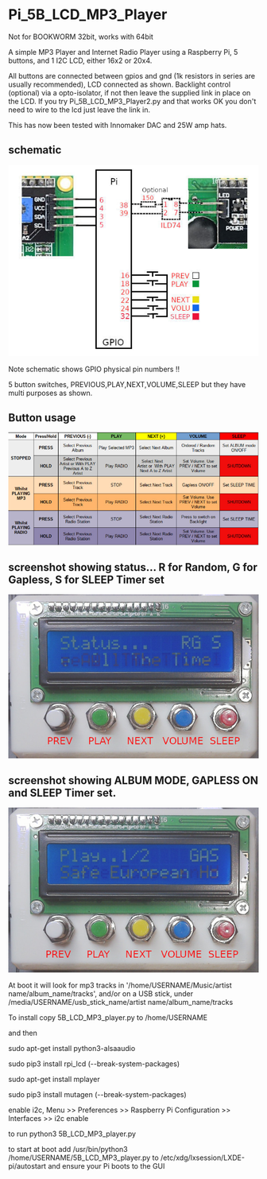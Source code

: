 # Pi_5B_LCD_MP3_Player

Not for BOOKWORM 32bit, works with 64bit

A simple MP3 Player and Internet Radio Player using a Raspberry Pi, 5 buttons, and 1 I2C LCD, either 16x2 or 20x4.

All buttons are connected between gpios and gnd (1k resistors in series are usually recommended), LCD connected as shown. 
Backlight control (optional) via a opto-isolator, if not then leave the supplied link in place on the LCD.
If you try Pi_5B_LCD_MP3_Player2.py and that works OK you don't need to wire to the lcd just leave the link in.

This has now been tested with Innomaker DAC and 25W amp hats.

## schematic

![schematic](schematic.jpg)

Note schematic shows GPIO physical pin numbers !!

5 button switches, PREVIOUS,PLAY,NEXT,VOLUME,SLEEP but they have multi purposes as shown.
## Button usage

![modes](modes.jpg)

## screenshot showing status... R for Random, G for Gapless,  S for SLEEP Timer set

![schematic](photo002.jpg)

## screenshot showing ALBUM MODE, GAPLESS ON and SLEEP Timer set.

![schematic](photo001.jpg)


At boot it will look for mp3 tracks in '/home/USERNAME/Music/artist name/album_name/tracks', 
and/or on a USB stick, under /media/USERNAME/usb_stick_name/artist name/album_name/tracks

To install copy 5B_LCD_MP3_player.py to /home/USERNAME

and then

sudo apt-get install python3-alsaaudio

sudo pip3 install rpi_lcd (--break-system-packages)

sudo apt-get install mplayer

sudo pip3 install mutagen (--break-system-packages)

enable i2c, Menu >> Preferences >> Raspberry Pi Configuration >> Interfaces >> i2c enable

to run python3 5B_LCD_MP3_player.py

to start at boot add /usr/bin/python3 /home/USERNAME/5B_LCD_MP3_player.py to /etc/xdg/lxsession/LXDE-pi/autostart
and ensure your Pi boots to the GUI
